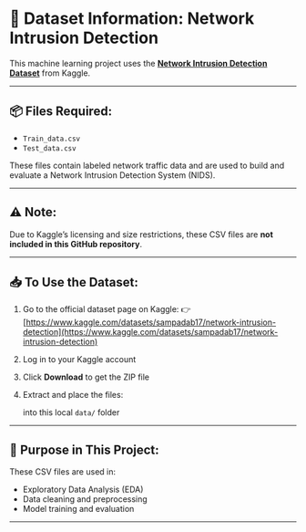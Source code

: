 # 📁 Dataset Information: Network Intrusion Detection

This machine learning project uses the **[Network Intrusion Detection Dataset](https://www.kaggle.com/datasets/sampadab17/network-intrusion-detection)** from Kaggle.

---

## 📦 Files Required:
- `Train_data.csv`
- `Test_data.csv`

These files contain labeled network traffic data and are used to build and evaluate a Network Intrusion Detection System (NIDS).

---

## ⚠️ Note:

Due to Kaggle’s licensing and size restrictions, these CSV files are **not included in this GitHub repository**.

---

## 📥 To Use the Dataset:

1. Go to the official dataset page on Kaggle:
   👉 [https://www.kaggle.com/datasets/sampadab17/network-intrusion-detection](https://www.kaggle.com/datasets/sampadab17/network-intrusion-detection)

2. Log in to your Kaggle account

3. Click **Download** to get the ZIP file

4. Extract and place the files:

   into this local `data/` folder

---

## 🧪 Purpose in This Project:

These CSV files are used in:
- Exploratory Data Analysis (EDA)
- Data cleaning and preprocessing
- Model training and evaluation

---


